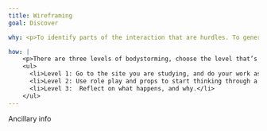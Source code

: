 ```yaml
---
title: Wireframing
goal: Discover

why: <p>To identify parts of the interaction that are hurdles. To generate new ideas for solutions that are grounded in the physical experience of the problem. Also, physical interactions generate empathy!</p>

how: |
    <p>There are three levels of bodystorming, choose the level that’s right for the group and incorporates the right level of discomfort for a new group and new activity:</p>
    <ul>
      <li>Level 1: Go to the site you are studying, and do your work as normal. Don’t do any analysis, but be open to environmental cues and information that come from the observation.</li>
      <li>Level 2: Use role play and props to start thinking through a new idea. Assign roles to people, making them either personas or objects, abstract or physical. It may be helpful for first-timers to assign the roles beforehand and start with a basic script.</li>
      <li>Level 3:  Reflect on what happens, and why.</li>
    </ul>
---
```


Ancillary info